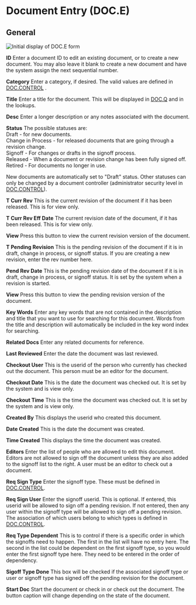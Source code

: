 # Document Entry (DOC.E)

<PageHeader />

## General

![Initial display of DOC.E form](./DOC-E-1.jpg)

**ID** Enter a document ID to edit an existing document, or to create a new
document. You may also leave it blank to create a new document and have the
system assign the next sequential number.  
  
**Category** Enter a category, if desired. The valid values are defined in [DOC.CONTROL](../../DOC-Q/DOC-CONTROL/README.md) .
  
**Title** Enter a title for the document. This will be displayed in [DOC.Q](../../DOC-Q/README.md) and in the lookups.
  
**Desc** Enter a longer description or any notes associated with the document.  
  
**Status** The possible statuses are:  
Draft - for new documents.  
Change in Process - for released documents that are going through a revision
change.  
Signoff - For changes or drafts in the signoff process.  
Released - When a document or revision change has been fully signed off.  
Retired - For documents no longer in use.  
  
New documents are automatically set to "Draft" status. Other statuses can only be changed by a document controller (administrator security level in [DOC.CONTROL](../../DOC-Q/DOC-CONTROL/README.md)).
  
**T Curr Rev** This is the current revision of the document if it has been
released. This is for view only.  
  
**T Curr Rev Eff Date** The current revision date of the document, if it has
been released. This is for view only.  
  
**View** Press this button to view the current revision version of the
document.  
  
**T Pending Revision** This is the pending revision of the document if it is
in draft, change in process, or signoff status. If you are creating a new
revision, enter the rev number here.  
  
**Pend Rev Date** This is the pending revision date of the document if it is
in draft, change in process, or signoff status. It is set by the system when a
revision is started.  
  
**View** Press this button to view the pending revision version of the
document.  
  
**Key Words** Enter any key words that are not contained in the description
and title that you want to use for searching for this document. Words from the
title and description will automatically be included in the key word index for
searching.  
  
**Related Docs** Enter any related documents for reference.  
  
**Last Reviewed** Enter the date the document was last reviewed.  
  
**Checkout User** This is the userid of the person who currently has checked
out the document. This person must be an editor for the document.  
  
**Checkout Date** This is the date the document was checked out. It is set by
the system and is view only.  
  
**Checkout Time** This is the time the document was checked out. It is set by
the system and is view only.  
  
**Created By** This displays the userid who created this document.  
  
**Date Created** This is the date the document was created.  
  
**Time Created** This displays the time the document was created.  
  
**Editors** Enter the list of people who are allowed to edit this document.
Editors are not allowed to sign off the document unless they are also added to
the signoff list to the right. A user must be an editor to check out a
document.  
  
**Req Sign Type** Enter the signoff type. These must be defined in [DOC.CONTROL](../../DOC-Q/DOC-CONTROL/README.md).
  
**Req Sign User** Enter the signoff userid. This is optional. If entered, this userid will be allowed to sign off a pending revision. If not entered, then any user within the signoff type will be allowed to sign off a pending revision. The association of which users belong to which types is defined in [DOC.CONTROL](../../DOC-Q/DOC-CONTROL/README.md).
  
**Req Type Dependent** This is to control if there is a specific order in
which the signoffs need to happen. The first in the list will have no entry
here. The second in the list could be dependent on the first signoff type, so
you would enter the first signoff type here. They need to be entered in the
order of dependency.  
  
**Sigoff Type Done** This box will be checked if the associated signoff type
or user or signoff type has signed off the pending revision for the document.  
  
**Start Doc** Start the document or check in or check out the document. The
button caption will change depending on the state of the document.  
  
<badge text= "Version 8.10.57" vertical="middle" />

<PageFooter />
